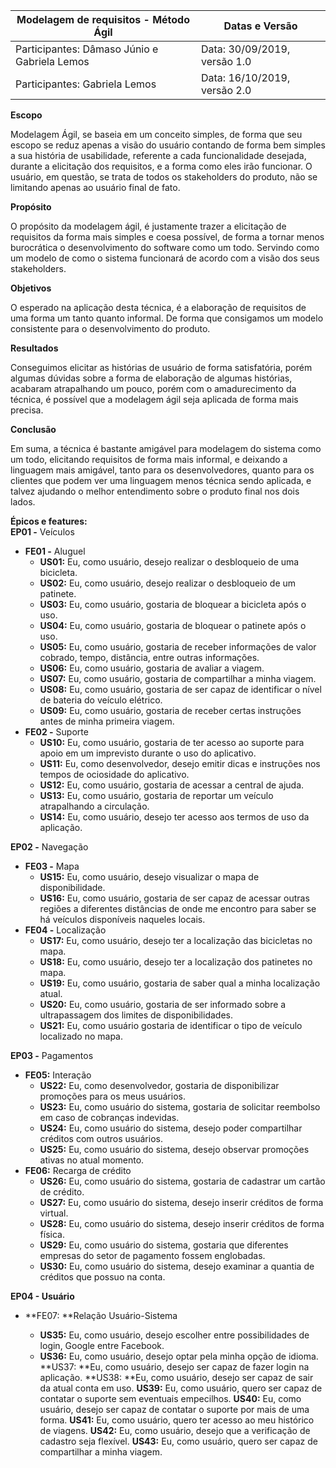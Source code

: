 | Modelagem de requisitos - Método Ágil | Datas e Versão| 
| -------- | -------- |
| Participantes: Dâmaso Júnio e Gabriela Lemos | Data: 30/09/2019, versão 1.0|
| Participantes: Gabriela Lemos | Data: 16/10/2019, versão 2.0|
 

**Escopo**

Modelagem Ágil, se baseia em um conceito simples, de forma que seu escopo se reduz apenas a visão do usuário contando de forma bem simples a sua história de usabilidade, referente a cada funcionalidade desejada, durante a elicitação dos requisitos, e a forma como eles irão funcionar. O usuário, em questão, se trata de todos os stakeholders do produto, não se limitando apenas ao usuário final de fato.

**Propósito**

O propósito da modelagem ágil, é justamente trazer a elicitação de requisitos da forma mais simples e coesa possível, de forma a tornar menos burocrática o desenvolvimento do software como um todo. Servindo como um modelo de como o sistema funcionará de acordo com a visão dos seus stakeholders.

**Objetivos**

O esperado na aplicação desta técnica, é a elaboração de requisitos de uma forma um tanto quanto informal. De forma que consigamos um modelo consistente para o desenvolvimento do produto.

**Resultados**

Conseguimos elicitar as histórias de usuário de forma satisfatória, porém algumas dúvidas sobre a forma de elaboração de algumas histórias, acabaram atrapalhando um pouco, porém com o amadurecimento da técnica, é possível que a modelagem ágil seja aplicada de forma mais precisa.

**Conclusão**

Em suma, a técnica é bastante amigável para modelagem do sistema como um todo, elicitando requisitos de forma mais informal, e deixando a linguagem mais amigável, tanto para os desenvolvedores, quanto para os clientes que podem ver uma linguagem menos técnica sendo aplicada, e talvez ajudando o melhor entendimento sobre o produto final nos dois lados.

**Épicos e features:** <br>
**EP01 -** Veículos<br>
- **FE01 -** Aluguel<br>
    - **US01:** Eu, como usuário, desejo realizar o desbloqueio de uma bicicleta.<br>
    - **US02:** Eu, como usuário, desejo realizar o desbloqueio de um patinete.<br>
    - **US03:** Eu, como usuário, gostaria de bloquear a bicicleta após o uso.<br>
    - **US04:** Eu, como usuário, gostaria de bloquear o patinete após o uso.<br>
    - **US05:** Eu, como usuário, gostaria de receber informações de valor cobrado, tempo, distância, entre outras informações.<br>
    - **US06:** Eu, como usuário, gostaria de avaliar a viagem.<br>
    - **US07:** Eu, como usuário, gostaria de compartilhar a minha viagem.<br>
    - **US08:** Eu, como usuário, gostaria de ser capaz de identificar o nível de bateria do veículo elétrico.<br>
    - **US09:** Eu, como usuário, gostaria de receber certas instruções antes de minha primeira viagem.<br>
- **FE02 -** Suporte
    - **US10:** Eu, como usuário, gostaria de ter acesso ao suporte para apoio em um imprevisto durante o uso do aplicativo.<br>
    - **US11:** Eu, como desenvolvedor, desejo emitir dicas e instruções nos tempos de ociosidade do aplicativo.<br>
    - **US12:** Eu, como usuário, gostaria de acessar a central de ajuda.<br>
    - **US13:** Eu, como usuário, gostaria de reportar um veículo atrapalhando a circulação.<br>
    - **US14:** Eu, como usuário, desejo ter acesso aos termos de uso da aplicação.<br>
    
**EP02 -** Navegação<br>
- **FE03 -** Mapa<br>
    - **US15:** Eu, como usuário, desejo visualizar o mapa de disponibilidade.<br>
    - **US16:** Eu, como usuário, gostaria de ser capaz de acessar outras regiões a diferentes distâncias de onde me encontro para saber se há veículos disponíveis naqueles locais.<br>
- **FE04 -** Localização
    - **US17:** Eu, como usuário, desejo ter a localização das bicicletas no mapa.<br>
    - **US18:** Eu, como usuário, desejo ter a localização dos patinetes no mapa.<br>
    - **US19:** Eu, como usuário, gostaria de saber qual a minha localização atual.<br>
    - **US20:** Eu, como usuário, gostaria de ser informado sobre a ultrapassagem dos limites de disponibilidades.<br>
    - **US21:** Eu, como usuário gostaria de identificar o tipo de veículo localizado no mapa.<br>
    
**EP03 -** Pagamentos<br>
- **FE05:** Interação<br>
    - **US22:** Eu, como desenvolvedor, gostaria de disponibilizar promoções para os meus usuários.<br>
    - **US23:** Eu, como usuário do sistema, gostaria de solicitar reembolso em caso de cobranças indevidas.<br>
    - **US24:** Eu, como usuário do sistema, desejo poder compartilhar créditos com outros usuários.<br>
    - **US25:** Eu, como usuário do sistema, desejo observar promoções ativas no atual momento.<br>
- **FE06:** Recarga de crédito
    - **US26:** Eu, como usuário do sistema, gostaria de cadastrar um cartão de crédito.<br>
    - **US27:** Eu, como usuário do sistema, desejo inserir créditos de forma virtual.<br>
    - **US28:** Eu, como usuário do sistema, desejo inserir créditos de forma física.<br>
    - **US29:** Eu, como usuário do sistema, gostaria que diferentes empresas do setor de pagamento fossem englobadas.<br>
    - **US30:** Eu, como usuário do sistema, desejo examinar a quantia de créditos que possuo na conta.<br>

**EP04 - Usuário**
 -  **FE07: **Relação Usuário-Sistema

    - **US35:** Eu, como usuário, desejo escolher entre possibilidades de login, Google entre Facebook.
    - **US36:** Eu, como usuário, desejo optar pela minha opção de idioma. 
**US37: **Eu, como usuário, desejo ser capaz de fazer login na aplicação.
**US38: **Eu, como usuário, desejo ser capaz de sair da atual conta em uso. 
**US39:** Eu, como usuário, quero ser capaz de contatar o suporte sem eventuais empecilhos. 
**US40:** Eu, como usuário, desejo ser capaz de contatar o suporte por mais de uma forma. 
**US41:** Eu, como usuário, quero ter acesso ao meu histórico de viagens. 
**US42:** Eu, como usuário, desejo que a verificação de cadastro seja flexível. 
**US43:** Eu, como usuário, quero ser capaz de compartilhar a minha viagem.
